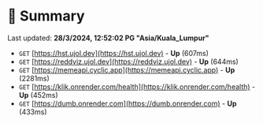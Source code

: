 # 📖 Summary
Last updated: **28/3/2024, 12:52:02 PG "Asia/Kuala_Lumpur"**

- `GET` [https://hst.ujol.dev](https://hst.ujol.dev) - **Up** (607ms)
- `GET` [https://reddviz.ujol.dev](https://reddviz.ujol.dev) - **Up** (644ms)
- `GET` [https://memeapi.cyclic.app](https://memeapi.cyclic.app) - **Up** (2281ms)
- `GET` [https://klik.onrender.com/health](https://klik.onrender.com/health) - **Up** (452ms)
- `GET` [https://dumb.onrender.com](https://dumb.onrender.com) - **Up** (433ms)
